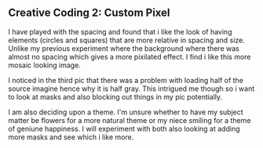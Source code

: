 ## Creative Coding 2: Custom Pixel

I have played with the spacing and found that i like the look of having elements (circles and squares) that are more relative in spacing and size. Unlike my previous experiment where the background where there was almost no spacing which gives a more pixilated effect. I find i like this more mosaic looking image.

I noticed in the third pic that there was a problem with loading half of the source imagine hence why it is half gray. This intrigued me though so i want to look at masks and also blocking out things in my pic potentially.

I am also deciding upon a theme. I'm unsure whether to have my subject matter be flowers for a more natural theme or my niece smiling for a theme of geniune happiness. 
I will experiment with both also looking at adding more masks and see which i like more.

